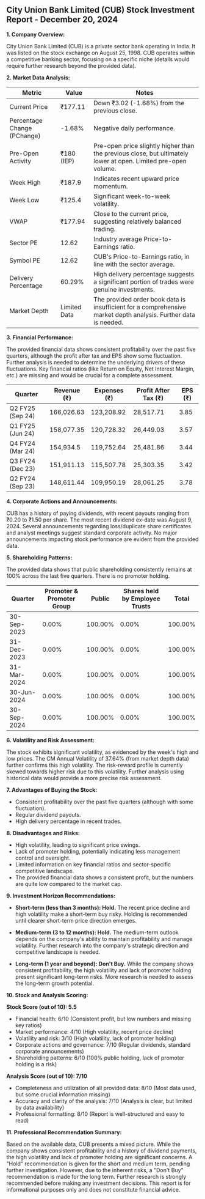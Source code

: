 ## City Union Bank Limited (CUB) Stock Investment Report - December 20, 2024

**1. Company Overview:**

City Union Bank Limited (CUB) is a private sector bank operating in India.  It was listed on the stock exchange on August 25, 1998.  CUB operates within a competitive banking sector, focusing on a specific niche (details would require further research beyond the provided data).


**2. Market Data Analysis:**

| Metric                     | Value          | Notes                                                              |
|-----------------------------|-----------------|----------------------------------------------------------------------|
| Current Price               | ₹177.11        |  Down ₹3.02 (-1.68%) from the previous close.                       |
| Percentage Change (PChange) | -1.68%          | Negative daily performance.                                         |
| Pre-Open Activity          | ₹180 (IEP)     |  Pre-open price slightly higher than the previous close, but ultimately lower at open.  Limited pre-open volume. |
| Week High                   | ₹187.9          | Indicates recent upward price momentum.                              |
| Week Low                    | ₹125.4          | Significant week-to-week volatility.                               |
| VWAP                        | ₹177.94        |  Close to the current price, suggesting relatively balanced trading. |
| Sector PE                   | 12.62           |  Industry average Price-to-Earnings ratio.                          |
| Symbol PE                   | 12.62           | CUB's Price-to-Earnings ratio, in line with the sector average.     |
| Delivery Percentage         | 60.29%          |  High delivery percentage suggests a significant portion of trades were genuine investments. |
| Market Depth                | Limited Data    | The provided order book data is insufficient for a comprehensive market depth analysis.  Further data is needed. |


**3. Financial Performance:**

The provided financial data shows consistent profitability over the past five quarters, although the profit after tax and EPS show some fluctuation.  Further analysis is needed to determine the underlying drivers of these fluctuations.  Key financial ratios (like Return on Equity, Net Interest Margin, etc.) are missing and would be crucial for a complete assessment.

| Quarter       | Revenue (₹)      | Expenses (₹)     | Profit After Tax (₹) | EPS (₹) |
|---------------|-------------------|-------------------|-----------------------|---------|
| Q2 FY25 (Sep 24)| 166,026.63       | 123,208.92       | 28,517.71             | 3.85    |
| Q1 FY25 (Jun 24)| 158,077.35       | 120,728.32       | 26,449.03             | 3.57    |
| Q4 FY24 (Mar 24)| 154,934.5        | 119,752.64       | 25,481.86             | 3.44    |
| Q3 FY24 (Dec 23)| 151,911.13       | 115,507.78       | 25,303.35             | 3.42    |
| Q2 FY24 (Sep 23)| 148,611.44       | 109,950.19       | 28,061.25             | 3.78    |


**4. Corporate Actions and Announcements:**

CUB has a history of paying dividends, with recent payouts ranging from ₹0.20 to ₹1.50 per share.  The most recent dividend ex-date was August 9, 2024.  Several announcements regarding loss/duplicate share certificates and analyst meetings suggest standard corporate activity.  No major announcements impacting stock performance are evident from the provided data.


**5. Shareholding Patterns:**

The provided data shows that public shareholding consistently remains at 100% across the last five quarters.  There is no promoter holding.

| Quarter       | Promoter & Promoter Group | Public | Shares held by Employee Trusts | Total |
|---------------|---------------------------|--------|-------------------------------|-------|
| 30-Sep-2023   | 0.00%                      | 100.00%| 0.00%                         | 100.00%|
| 31-Dec-2023   | 0.00%                      | 100.00%| 0.00%                         | 100.00%|
| 31-Mar-2024   | 0.00%                      | 100.00%| 0.00%                         | 100.00%|
| 30-Jun-2024   | 0.00%                      | 100.00%| 0.00%                         | 100.00%|
| 30-Sep-2024   | 0.00%                      | 100.00%| 0.00%                         | 100.00%|


**6. Volatility and Risk Assessment:**

The stock exhibits significant volatility, as evidenced by the week's high and low prices.  The CM Annual Volatility of 37.64% (from market depth data) further confirms this high volatility.  The risk-reward profile is currently skewed towards higher risk due to this volatility.  Further analysis using historical data would provide a more precise risk assessment.


**7. Advantages of Buying the Stock:**

* Consistent profitability over the past five quarters (although with some fluctuation).
* Regular dividend payouts.
* High delivery percentage in recent trades.


**8. Disadvantages and Risks:**

* High volatility, leading to significant price swings.
* Lack of promoter holding, potentially indicating less management control and oversight.
* Limited information on key financial ratios and sector-specific competitive landscape.
* The provided financial data shows a consistent profit, but the numbers are quite low compared to the market cap.


**9. Investment Horizon Recommendations:**

* **Short-term (less than 3 months): Hold.** The recent price decline and high volatility make a short-term buy risky.  Holding is recommended until clearer short-term price direction emerges.

* **Medium-term (3 to 12 months): Hold.**  The medium-term outlook depends on the company's ability to maintain profitability and manage volatility.  Further research into the company's strategic direction and competitive landscape is needed.

* **Long-term (1 year and beyond): Don't Buy.**  While the company shows consistent profitability, the high volatility and lack of promoter holding present significant long-term risks.  More research is needed to assess the long-term growth potential.


**10. Stock and Analysis Scoring:**

**Stock Score (out of 10): 5.5**

* Financial health: 6/10 (Consistent profit, but low numbers and missing key ratios)
* Market performance: 4/10 (High volatility, recent price decline)
* Volatility and risk: 3/10 (High volatility, lack of promoter holding)
* Corporate actions and governance: 7/10 (Regular dividends, standard corporate announcements)
* Shareholding patterns: 6/10 (100% public holding, lack of promoter holding is a risk)

**Analysis Score (out of 10): 7/10**

* Completeness and utilization of all provided data: 8/10 (Most data used, but some crucial information missing)
* Accuracy and clarity of the analysis: 7/10 (Analysis is clear, but limited by data availability)
* Professional formatting: 8/10 (Report is well-structured and easy to read)


**11. Professional Recommendation Summary:**

Based on the available data, CUB presents a mixed picture. While the company shows consistent profitability and a history of dividend payments, the high volatility and lack of promoter holding are significant concerns.  A "Hold" recommendation is given for the short and medium term, pending further investigation.  However, due to the inherent risks, a "Don't Buy" recommendation is made for the long term.  Further research is strongly recommended before making any investment decisions.  This report is for informational purposes only and does not constitute financial advice.
